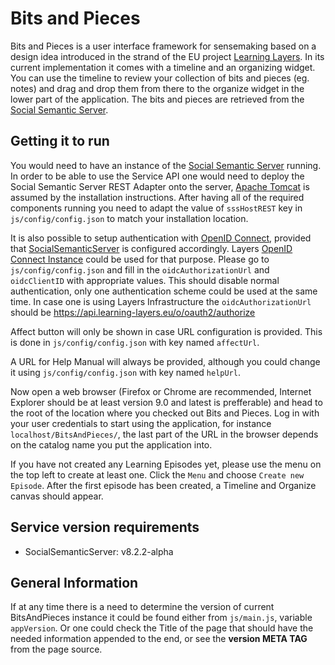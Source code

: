 Bits and Pieces
===============

Bits and Pieces is a user interface framework for sensemaking based on a design idea introduced in the strand of the EU project [Learning Layers](http://learning-layers.eu/). In its current implementation it comes with a timeline and an organizing widget. You can use the timeline to review your collection of bits and pieces (eg. notes) and drag and drop them from there to the organize widget in the lower part of the application. The bits and pieces are retrieved from the [Social Semantic Server](https://github.com/learning-layers/SocialSemanticServer).


Getting it to run
-----------------

You would need to have an instance of the [Social Semantic Server](https://github.com/learning-layers/SocialSemanticServer) running. In order to be able to use the Service API one would need to deploy the Social Semantic Server REST Adapter onto the server, [Apache Tomcat](http://tomcat.apache.org/) is assumed by the installation instructions. After having all of the required components running you need to adapt the value of `sssHostREST` key  in `js/config/config.json` to match your installation location.

It is also possible to setup authentication with [OpenID Connect](http://openid.net/connect/), provided that [SocialSemanticServer](https://github.com/learning-layers/SocialSemanticServer) is configured accordingly. Layers [OpenID Connect Instance](https://api.learning-layers.eu/o/oauth2/) could be used for that purpose. Please go to `js/config/config.json` and fill in the `oidcAuthorizationUrl` and `oidcClientID` with appropriate values. This should disable normal authentication, only one authentication scheme could be used at the same time. In case one is using Layers Infrastructure the `oidcAuthorizationUrl` should be https://api.learning-layers.eu/o/oauth2/authorize

Affect button will only be shown in case URL configuration is provided. This is done in `js/config/config.json` with key named `affectUrl`.

A URL for Help Manual will always be provided, although you could change it using `js/config/config.json` with key named `helpUrl`.

Now open a web browser (Firefox or Chrome are recommended, Internet Explorer should be at least version 9.0 and latest is prefferable) and head to the root of the location where you checked out Bits and Pieces. Log in with your user credentials to start using the application, for instance `localhost/BitsAndPieces/`, the last part of the URL in the browser depends on the catalog name you put the application into.

If you have not created any Learning Episodes yet, please use the menu on the top left to create at least one. Click the `Menu` and choose `Create new Episode`. After the first episode has been created, a Timeline and Organize canvas should appear.

Service version requirements
----------------------------

* SocialSemanticServer: v8.2.2-alpha

General Information
-------------------

If at any time there is a need to determine the version of current BitsAndPieces instance it could be found either from `js/main.js`, variable `appVersion`. Or one could check the Title of the page that should have the needed information appended to the end, or see the **version META TAG** from the page source.

